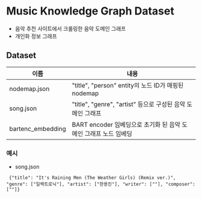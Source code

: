 # Music Knowledge Graph Dataset

- 음악 추천 사이트에서 크롤링한 음악 도메인 그래프
- 개인화 정보 그래프

## Dataset
|이름|내용|
|------|---|
|nodemap.json|"title", "person" entity의 노드 ID가 매핑된 nodemap|
|song.json|"title", "genre", "artist" 등으로 구성된 음악 도메인 그래프|
|bartenc_embedding|BART encoder 임베딩으로 초기화 된 음악 도메인 그래프 노드 임베딩|
### 예시
- song.json

```
 {"title": "It's Raining Men (The Weather Girls) (Remix ver.)", "genre": ["일렉트로닉"], "artist": ["한용진"], "writer": [""], "composer": [""]}
```
